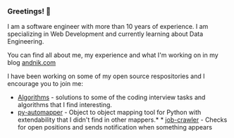 ### Greetings! 👋

I am a software engineer with more than 10 years of experience. I am specializing in Web Development and currently learning about Data Engineering.

You can find all about me, my experience and what I'm working on in my blog [andnik.com](https://andnik.com)

I have been working on some of my open source respositories and I encourage you to join me:
* [Algorithms](https://github.com/anikolaienko/Algorithms) - solutions to some of the coding interview tasks and algorithms that I find interesting.
* [py-automapper](https://github.com/anikolaienko/py-automapper) - Object to object mapping tool for Python with extendability that I didn't find in other mappers.* * [job-crawler](https://github.com/anikolaienko/job-crawler) - Checks for open positions and sends notification when something appears

